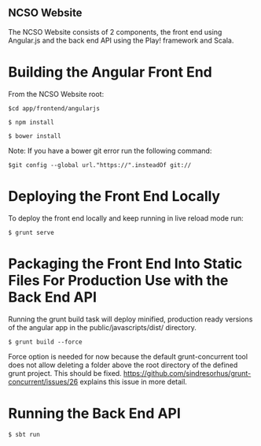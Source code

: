 NCSO Website
------------

The NCSO Website consists of 2 components, the front end using Angular.js and the back end API using the Play! framework
and Scala.


Building the Angular Front End
==============================

From the NCSO Website root:

`$cd app/frontend/angularjs`

`$ npm install`

`$ bower install`

Note: If you have a bower git error run the following command:

`$git config --global url."https://".insteadOf git://`



Deploying the Front End Locally
===============================

To deploy the front end locally and keep running in live reload mode run:

`$ grunt serve`


Packaging the Front End Into Static Files For Production Use with the Back End API
==================================================================================

Running the grunt build task will deploy minified, production ready versions of the angular app in the public/javascripts/dist/ directory.

`$ grunt build --force`

Force option is needed for now because the default grunt-concurrent tool does not allow deleting a folder above the root directory of the defined grunt project. This should be fixed.
https://github.com/sindresorhus/grunt-concurrent/issues/26  explains this issue in more detail.


Running the Back End API
========================

`$ sbt run`






